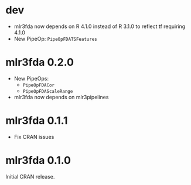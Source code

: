 # dev

* mlr3fda now depends on R 4.1.0 instead of R 3.1.0 to reflect tf requiring 4.1.0
* New PipeOp: `PipeOpFDATSFeatures`

# mlr3fda 0.2.0

* New PipeOps:
  * `PipeOpFDACor`
  * `PipeOpFDAScaleRange`
* mlr3fda now depends on mlr3pipelines

# mlr3fda 0.1.1

* Fix CRAN issues

# mlr3fda 0.1.0

Initial CRAN release.
